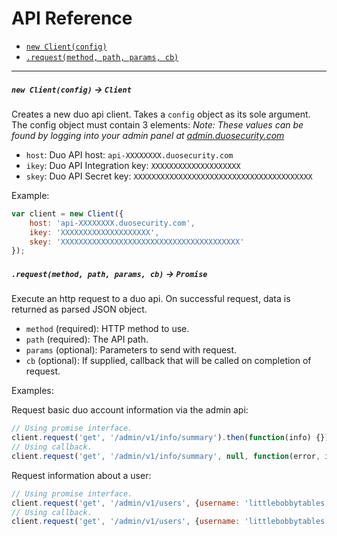 # API Reference

- [`new Client(config)`](#new-clientconfig--client)
- [`.request(method, path, params, cb)`](#requestmethod-path-params-cb--promise)

---

##### `new Client(config)` -> `Client`
Creates a new duo api client. Takes a `config` object as its sole argument. The config object must contain 3 elements:
*Note: These values can be found by logging into your admin panel at [admin.duosecurity.com](https://admin.duosecurity.com)*
- `host`: Duo API host: `api-XXXXXXXX.duosecurity.com`
- `ikey`: Duo API Integration key: `XXXXXXXXXXXXXXXXXXXX`
- `skey`: Duo API Secret key: `XXXXXXXXXXXXXXXXXXXXXXXXXXXXXXXXXXXXXXXX`

Example:

```js
var client = new Client({
    host: 'api-XXXXXXXX.duosecurity.com',
    ikey: 'XXXXXXXXXXXXXXXXXXXX',
    skey: 'XXXXXXXXXXXXXXXXXXXXXXXXXXXXXXXXXXXXXXXX'
});
```

##### `.request(method, path, params, cb)` -> `Promise`
Execute an http request to a duo api. On successful request, data is returned as parsed JSON object.
- `method` (required): HTTP method to use.
- `path` (required): The API path.
- `params` (optional): Parameters to send with request.
- `cb` (optional): If supplied, callback that will be called on completion of request.

Examples:

Request basic duo account information via the admin api:
```js
// Using promise interface.
client.request('get', '/admin/v1/info/summary').then(function(info) {}).catch(function(error) {});
// Using callback.
client.request('get', '/admin/v1/info/summary', null, function(error, info) {});
```

Request information about a user:
```js
// Using promise interface.
client.request('get', '/admin/v1/users', {username: 'littlebobbytables'}).then(function(user) {}).catch(function(error) {});
// Using callback.
client.request('get', '/admin/v1/users', {username: 'littlebobbytables'}, function(error, user) {});
```
